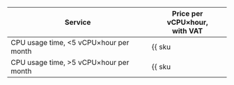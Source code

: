 | Service | Price per vCPU×hour, <br>with VAT |
| ---- | ---- |
| CPU usage time, <5 vCPU×hour per month | {{ sku|KZT|serverless.containers.compute.cpu|string }} |
| CPU usage time, >5 vCPU×hour per month | {{ sku|KZT|serverless.containers.compute.cpu|pricingRate.5|string }} |